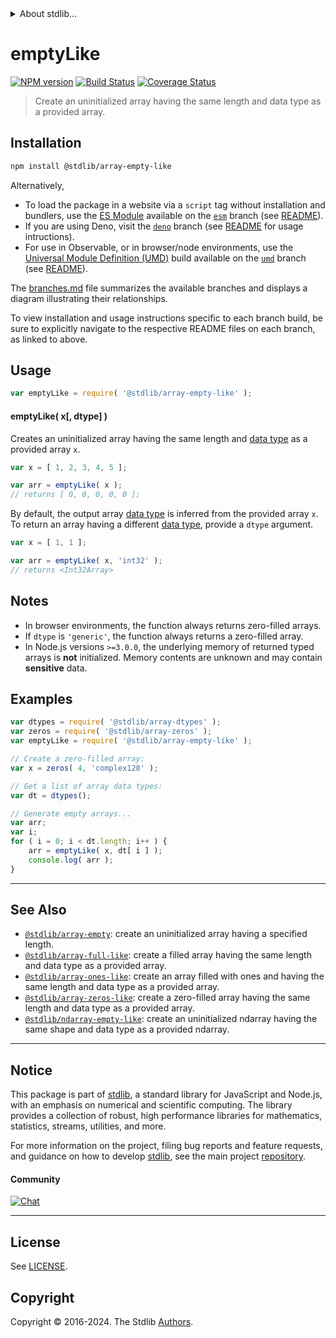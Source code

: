 <!--

@license Apache-2.0

Copyright (c) 2024 The Stdlib Authors.

Licensed under the Apache License, Version 2.0 (the "License");
you may not use this file except in compliance with the License.
You may obtain a copy of the License at

   http://www.apache.org/licenses/LICENSE-2.0

Unless required by applicable law or agreed to in writing, software
distributed under the License is distributed on an "AS IS" BASIS,
WITHOUT WARRANTIES OR CONDITIONS OF ANY KIND, either express or implied.
See the License for the specific language governing permissions and
limitations under the License.

-->


<details>
  <summary>
    About stdlib...
  </summary>
  <p>We believe in a future in which the web is a preferred environment for numerical computation. To help realize this future, we've built stdlib. stdlib is a standard library, with an emphasis on numerical and scientific computation, written in JavaScript (and C) for execution in browsers and in Node.js.</p>
  <p>The library is fully decomposable, being architected in such a way that you can swap out and mix and match APIs and functionality to cater to your exact preferences and use cases.</p>
  <p>When you use stdlib, you can be absolutely certain that you are using the most thorough, rigorous, well-written, studied, documented, tested, measured, and high-quality code out there.</p>
  <p>To join us in bringing numerical computing to the web, get started by checking us out on <a href="https://github.com/stdlib-js/stdlib">GitHub</a>, and please consider <a href="https://opencollective.com/stdlib">financially supporting stdlib</a>. We greatly appreciate your continued support!</p>
</details>

# emptyLike

[![NPM version][npm-image]][npm-url] [![Build Status][test-image]][test-url] [![Coverage Status][coverage-image]][coverage-url] <!-- [![dependencies][dependencies-image]][dependencies-url] -->

> Create an uninitialized array having the same length and data type as a provided array.

<!-- Section to include introductory text. Make sure to keep an empty line after the intro `section` element and another before the `/section` close. -->

<section class="intro">

</section>

<!-- /.intro -->

<!-- Package usage documentation. -->

<section class="installation">

## Installation

```bash
npm install @stdlib/array-empty-like
```

Alternatively,

-   To load the package in a website via a `script` tag without installation and bundlers, use the [ES Module][es-module] available on the [`esm`][esm-url] branch (see [README][esm-readme]).
-   If you are using Deno, visit the [`deno`][deno-url] branch (see [README][deno-readme] for usage intructions).
-   For use in Observable, or in browser/node environments, use the [Universal Module Definition (UMD)][umd] build available on the [`umd`][umd-url] branch (see [README][umd-readme]).

The [branches.md][branches-url] file summarizes the available branches and displays a diagram illustrating their relationships.

To view installation and usage instructions specific to each branch build, be sure to explicitly navigate to the respective README files on each branch, as linked to above.

</section>

<section class="usage">

## Usage

```javascript
var emptyLike = require( '@stdlib/array-empty-like' );
```

#### emptyLike( x\[, dtype] )

Creates an uninitialized array having the same length and [data type][@stdlib/array/dtypes] as a provided array `x`.

```javascript
var x = [ 1, 2, 3, 4, 5 ];

var arr = emptyLike( x );
// returns [ 0, 0, 0, 0, 0 ];
```

By default, the output array [data type][@stdlib/array/dtypes] is inferred from the provided array `x`. To return an array having a different [data type][@stdlib/array/dtypes], provide a `dtype` argument.

```javascript
var x = [ 1, 1 ];

var arr = emptyLike( x, 'int32' );
// returns <Int32Array>
```

</section>

<!-- /.usage -->

<!-- Package usage notes. Make sure to keep an empty line after the `section` element and another before the `/section` close. -->

<section class="notes">

## Notes

-   In browser environments, the function always returns zero-filled arrays.
-   If `dtype` is `'generic'`, the function always returns a zero-filled array.
-   In Node.js versions `>=3.0.0`, the underlying memory of returned typed arrays is **not** initialized. Memory contents are unknown and may contain **sensitive** data.

</section>

<!-- /.notes -->

<!-- Package usage examples. -->

<section class="examples">

## Examples

<!-- eslint no-undef: "error" -->

```javascript
var dtypes = require( '@stdlib/array-dtypes' );
var zeros = require( '@stdlib/array-zeros' );
var emptyLike = require( '@stdlib/array-empty-like' );

// Create a zero-filled array:
var x = zeros( 4, 'complex128' );

// Get a list of array data types:
var dt = dtypes();

// Generate empty arrays...
var arr;
var i;
for ( i = 0; i < dt.length; i++ ) {
    arr = emptyLike( x, dt[ i ] );
    console.log( arr );
}
```

</section>

<!-- /.examples -->

<!-- Section to include cited references. If references are included, add a horizontal rule *before* the section. Make sure to keep an empty line after the `section` element and another before the `/section` close. -->

<section class="references">

</section>

<!-- /.references -->

<!-- Section for related `stdlib` packages. Do not manually edit this section, as it is automatically populated. -->

<section class="related">

* * *

## See Also

-   <span class="package-name">[`@stdlib/array-empty`][@stdlib/array/empty]</span><span class="delimiter">: </span><span class="description">create an uninitialized array having a specified length.</span>
-   <span class="package-name">[`@stdlib/array-full-like`][@stdlib/array/full-like]</span><span class="delimiter">: </span><span class="description">create a filled array having the same length and data type as a provided array.</span>
-   <span class="package-name">[`@stdlib/array-ones-like`][@stdlib/array/ones-like]</span><span class="delimiter">: </span><span class="description">create an array filled with ones and having the same length and data type as a provided array.</span>
-   <span class="package-name">[`@stdlib/array-zeros-like`][@stdlib/array/zeros-like]</span><span class="delimiter">: </span><span class="description">create a zero-filled array having the same length and data type as a provided array.</span>
-   <span class="package-name">[`@stdlib/ndarray-empty-like`][@stdlib/ndarray/empty-like]</span><span class="delimiter">: </span><span class="description">create an uninitialized ndarray having the same shape and data type as a provided ndarray.</span>

</section>

<!-- /.related -->

<!-- Section for all links. Make sure to keep an empty line after the `section` element and another before the `/section` close. -->


<section class="main-repo" >

* * *

## Notice

This package is part of [stdlib][stdlib], a standard library for JavaScript and Node.js, with an emphasis on numerical and scientific computing. The library provides a collection of robust, high performance libraries for mathematics, statistics, streams, utilities, and more.

For more information on the project, filing bug reports and feature requests, and guidance on how to develop [stdlib][stdlib], see the main project [repository][stdlib].

#### Community

[![Chat][chat-image]][chat-url]

---

## License

See [LICENSE][stdlib-license].


## Copyright

Copyright &copy; 2016-2024. The Stdlib [Authors][stdlib-authors].

</section>

<!-- /.stdlib -->

<!-- Section for all links. Make sure to keep an empty line after the `section` element and another before the `/section` close. -->

<section class="links">

[npm-image]: http://img.shields.io/npm/v/@stdlib/array-empty-like.svg
[npm-url]: https://npmjs.org/package/@stdlib/array-empty-like

[test-image]: https://github.com/stdlib-js/array-empty-like/actions/workflows/test.yml/badge.svg?branch=main
[test-url]: https://github.com/stdlib-js/array-empty-like/actions/workflows/test.yml?query=branch:main

[coverage-image]: https://img.shields.io/codecov/c/github/stdlib-js/array-empty-like/main.svg
[coverage-url]: https://codecov.io/github/stdlib-js/array-empty-like?branch=main

<!--

[dependencies-image]: https://img.shields.io/david/stdlib-js/array-empty-like.svg
[dependencies-url]: https://david-dm.org/stdlib-js/array-empty-like/main

-->

[chat-image]: https://img.shields.io/gitter/room/stdlib-js/stdlib.svg
[chat-url]: https://app.gitter.im/#/room/#stdlib-js_stdlib:gitter.im

[stdlib]: https://github.com/stdlib-js/stdlib

[stdlib-authors]: https://github.com/stdlib-js/stdlib/graphs/contributors

[umd]: https://github.com/umdjs/umd
[es-module]: https://developer.mozilla.org/en-US/docs/Web/JavaScript/Guide/Modules

[deno-url]: https://github.com/stdlib-js/array-empty-like/tree/deno
[deno-readme]: https://github.com/stdlib-js/array-empty-like/blob/deno/README.md
[umd-url]: https://github.com/stdlib-js/array-empty-like/tree/umd
[umd-readme]: https://github.com/stdlib-js/array-empty-like/blob/umd/README.md
[esm-url]: https://github.com/stdlib-js/array-empty-like/tree/esm
[esm-readme]: https://github.com/stdlib-js/array-empty-like/blob/esm/README.md
[branches-url]: https://github.com/stdlib-js/array-empty-like/blob/main/branches.md

[stdlib-license]: https://raw.githubusercontent.com/stdlib-js/array-empty-like/main/LICENSE

[@stdlib/array/dtypes]: https://github.com/stdlib-js/array-dtypes

<!-- <related-links> -->

[@stdlib/array/empty]: https://github.com/stdlib-js/array-empty

[@stdlib/array/full-like]: https://github.com/stdlib-js/array-full-like

[@stdlib/array/ones-like]: https://github.com/stdlib-js/array-ones-like

[@stdlib/array/zeros-like]: https://github.com/stdlib-js/array-zeros-like

[@stdlib/ndarray/empty-like]: https://github.com/stdlib-js/ndarray-empty-like

<!-- </related-links> -->

</section>

<!-- /.links -->
